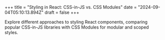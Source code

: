 +++
title = "Styling in React: CSS-in-JS vs. CSS Modules"
date = "2024-09-04T05:10:13.894Z"
draft = false
+++

  Explore different approaches to styling React components, comparing popular CSS-in-JS libraries with CSS Modules for modular and scoped styles.
        